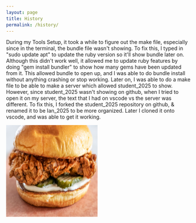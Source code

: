 ```yaml
---
layout: page
title: History
permalink: /history/
---
```


<html>
<body>
    <p>During my Tools Setup, it took a while to figure out the make file, especially since in the terminal, the bundle file wasn't showing. To fix this, I typed in "sudo update apt" to update the ruby version so it'll show bundle later on. Although this didn't work well, it allowed me to update ruby features by doing "gem install bundler" to show how many gems have been updated from it. This allowed bundle to open up, and I was able to do bundle install without anything crashing or stop working. Later on, I was able to do a make file to be able to make a server which allowed student_2025 to show. However, since student_2025 wasn't showing on github, when I tried to open it on my server, the text that I had on vscode vs the server was different. To fix this, I forked the student_2025 repository on github, & renamed it to be Ian_2025 to be more organized. Later I cloned it onto vscode, and was able to get it working.</p>
    <img src = "images/Chicken_Sandwich.png" alt= "Logo img" width="250" height="250">
</body>
</html>